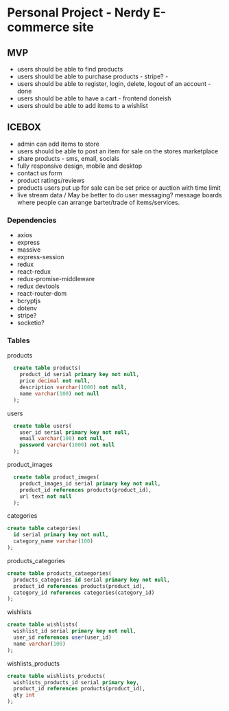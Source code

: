 # Personal Project - Nerdy E-commerce site

## MVP

- users should be able to find products
- users should be able to purchase products - stripe? - 
- users should be able to register, login, delete, logout of an account - done
- users should be able to have a cart - frontend doneish
- users should be able to add items to a wishlist





## ICEBOX

- admin can add items to store
- users should be able to post an item for sale on the stores marketplace
- share products - sms, email, socials
- fully responsive design, mobile and desktop
- contact us form
- product ratings/reviews
- products users put up for sale can be set price or auction with time limit
- live stream data / May be better to do user messaging? message boards where people can arrange barter/trade of items/services.


### Dependencies

- axios
- express
- massive
- express-session
- redux 
- react-redux 
- redux-promise-middleware
- redux devtools
- react-router-dom
- bcryptjs
- dotenv
- stripe?
- socketio?


### Tables 
products
```SQL
  create table products(
    product_id serial primary key not null,
    price decimal not null, 
    description varchar(1000) not null,
    name varchar(100) not null
  );
```
users
```SQL
  create table users(
    user_id serial primary key not null,
    email varchar(100) not null,
    password varchar(1000) not null
  );
```
<!-- tags
```SQL
  create table tags(
    tag_id serial primary key not null,
    tag_name varchar(100)
     
  )
```

product_tags
```SQL
  create table product_tags(
    product_tags_id serial primary key not null,
    product_id references products(product_id),
    tag_id references tags(tag_id)
  )
``` -->

product_images
```SQL
  create table product_images(
    product_images_id serial primary key not null,
    product_id references products(product_id),
    url text not null
  );
```

categories
```SQL
create table categories(
  id serial primary key not null,
  category_name varchar(100)
);
```

products_categories
```SQL
create table products_cataegories(
  products_categories id serial primary key not null,
  product_id references products(product_id),
  category_id references categories(category_id)
);
```

wishlists
```SQL
create table wishlists(
  wishlist_id serial primary key not null,
  user_id references user(user_id)
  name varchar(100)
);
```

wishlists_products
```SQL
create table wishlists_products(
  wishlists_products_id serial primary key,
  product_id references products(product_id),
  qty int
);
```